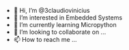 - 👋 Hi, I’m @3claudiovinicius
- 👀 I’m interested in Embedded Systems
- 🌱 I’m currently learning Micropython
- 💞️ I’m looking to collaborate on ...
- 📫 How to reach me ...

<!---
3claudiovinicius/3claudiovinicius is a ✨ special ✨ repository because its `README.md` (this file) appears on your GitHub profile.
You can click the Preview link to take a look at your changes.
--->
